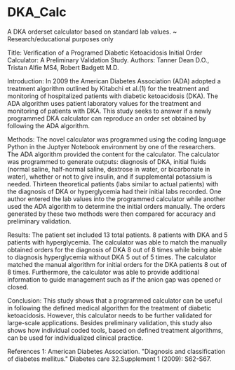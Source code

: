 # DKA_Calc
A DKA orderset calculator based on standard lab values. ~ Research/educational purposes only

Title: Verification of a Programed Diabetic Ketoacidosis Initial Order Calculator: A Preliminary Validation Study. 
Authors: Tanner Dean D.O., Tristan Alfie MS4, Robert Badgett M.D.

Introduction:
In 2009 the American Diabetes Association (ADA) adopted a treatment algorithm outlined by Kitabchi et al.(1) for the treatment and monitoring of hospitalized patients with diabetic ketoacidosis (DKA). The ADA algorithm uses patient laboratory values for the treatment and monitoring of patients with DKA. This study seeks to answer if a newly programmed DKA calculator can reproduce an order set obtained by following the ADA algorithm.

Methods:
The novel calculator was programmed using the coding language Python in the Juptyer Notebook environment by one of the researchers. The ADA algorithm provided the content for the calculator. The calculator was programmed to generate outputs: diagnosis of DKA, initial fluids (normal saline, half-normal saline, dextrose in water, or bicarbonate in water), whether or not to give insulin, and if supplemental potassium is needed. Thirteen theoretical patients (labs similar to actual patients) with the diagnosis of DKA or hyperglycemia had their initial labs recorded. One author entered the lab values into the programmed calculator while another used the ADA algorithm to determine the initial orders manually. The orders generated by these two methods were then compared for accuracy and preliminary validation.  

Results:
The patient set included 13 total patients. 8 patients with DKA and 5 patients with hyperglycemia. The calculator was able to match the manually obtained orders for the diagnosis of DKA 8 out of 8 times while being able to diagnosis hyperglycemia without DKA 5 out of 5 times. The calculator matched the manual algorithm for initial orders for the DKA patients 8 out of 8 times. Furthermore, the calculator was able to provide additional information to guide management such as if the anion gap was opened or closed.  

Conclusion: 
This study shows that a programmed calculator can be useful in following the defined medical algorithm for the treatment of diabetic ketoacidosis. However, this calculator needs to be further validated for large-scale applications. Besides preliminary validation, this study also shows how individual coded tools, based on defined treatment algorithms, can be used for individualized clinical practice.

References
1: American Diabetes Association. "Diagnosis and classification of diabetes mellitus." Diabetes care 32.Supplement 1 (2009): S62-S67.
